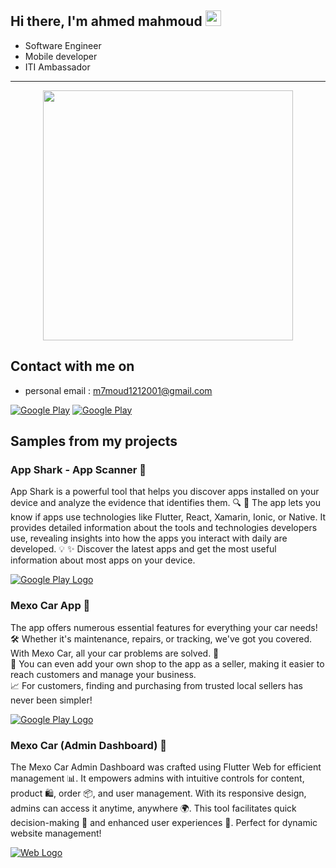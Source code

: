 <h2> Hi there, I'm ahmed mahmoud <img src="https://media.giphy.com/media/hvRJCLFzcasrR4ia7z/giphy.gif" width="25px"> </h2>

<!-- <img align='right' src="https://media2.giphy.com/media/qgQUggAC3Pfv687qPC/giphy.gif" style="width:250px;border-radius:50%;">
 -->
 
- Software Engineer
- Mobile developer
- ITI Ambassador
<hr>



<div align="center">
  <img height="400" src="https://i.ibb.co/jb1JyT4/0-2u-pj-VJlgp-Qw4-XHy.png"  />
</div>

<h2> Contact with me on </h2>

<!-- <h3>Where to find me</h3>
<p><a href="https://github.com/
AbdelrahmanFouad1" target="_blank"><img alt="Github2" src="https://img.shields.io/badge/GitHub-%2312100E.svg?&style=for-the-badge&logo=Github&logoColor=white" /></a> -->

- personal email : m7moud1212001@gmail.com


<p><a href="http://wa.me/201068365035" target="_blank"><img alt="Google Play" src="https://img.shields.io/badge/whatsapp%20-128C7E.svg?style=for-the-badge&logo=whatsapp&logoColor=white" /></a> <a href="https://www.linkedin.com/in/mahmoud-ahmed-891337270/" target="_blank"><img alt="Google Play" src="https://img.shields.io/badge/linkedin-0077b5.svg?style=for-the-badge&logo=linkedin&logoColor=white" /></a> <p>

<!-- - whatsApp for bussines :http://wa.me/201068365035
- personal email : m7moud1212001@gmail.com
- facebook : https://www.facebook.com/profile.php?id=100027162594156
- linkedIn : www.linkedin.com/in/mahmoud-ahmed-891337270/ -->
 
<h2> Samples from my projects </h2>

<h3>App Shark - App Scanner 🦈</h3>
<p>App Shark is a powerful tool that helps you discover apps installed on your device and analyze the evidence that identifies them. 🔍
📱 The app lets you know if apps use technologies like Flutter, React, Xamarin, Ionic, or Native. It provides detailed information about the tools and technologies developers use, revealing insights into how the apps you interact with daily are developed. 💡
✨ Discover the latest apps and get the most useful information about most apps on your device.</p>

<div align="left">
 <a href="https://play.google.com/store/apps/details?id=com.sharktech.app_shark&hl=en_US"> 
  <img src="https://img.shields.io/badge/Get%20on%20Google%20Play-4285F4.svg?style=for-the-badge&logo=googleplay&logoColor=white" alt="Google Play Logo">
  </a> 
  </div>

<h3>Mexo Car App 🚗</h3>
<p> The app offers numerous essential features for everything your car needs! 🛠️ Whether it's maintenance, repairs, or tracking, we've got you covered. With Mexo Car, all your car problems are solved. 🚀<br>
🛒 You can even add your own shop to the app as a seller, making it easier to reach customers and manage your business.<br>
📈 For customers, finding and purchasing from trusted local sellers has never been simpler!</p>

<div align="left"> 
  <a href="https://play.google.com/store/apps/details?id=com.powerwebsolution.mexo.car.app&hl=en_US"> 
    <img src="https://img.shields.io/badge/Get%20on%20Google%20Play-FFFFFF?style=for-the-badge&logo=googleplay&logoColor=white&colorA=34A853&colorB=4285F4" alt="Google Play Logo">
  </a> 
</div>

<h3> Mexo Car (Admin Dashboard) 🚗 </h3>

<p> The Mexo Car Admin Dashboard was crafted using Flutter Web for efficient management 📊. It empowers admins with intuitive controls for content, product 🛍️, order 📦, and user management. With its responsive design, admins can access it anytime, anywhere 🌍. This tool facilitates quick decision-making 🚀 and enhanced user experiences 🛒. Perfect for dynamic website management! </p>
<div align="left">
  <a href="https://mexo-car-staging.web.app/">
    <img src="https://img.shields.io/badge/Web%20Site-4285F4.svg?style=for-the-badge&logo=googlechrome&logoColor=white" alt="Web Logo">
  </a>
</div>



